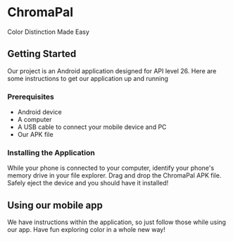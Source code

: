 # ChromaPal
Color Distinction Made Easy

## Getting Started
Our project is an Android application designed for API level 26. Here are some instructions to get our application up and running

### Prerequisites
* Android device
* A computer
* A USB cable to connect your mobile device and PC
* Our APK file

### Installing the Application
While your phone is connected to your computer, identify your phone's memory drive in your file explorer. Drag and drop the ChromaPal APK file. Safely eject the device and you should have it installed!

## Using our mobile app
We have instructions within the application, so just follow those while using our app. Have fun exploring color in a whole new way!
